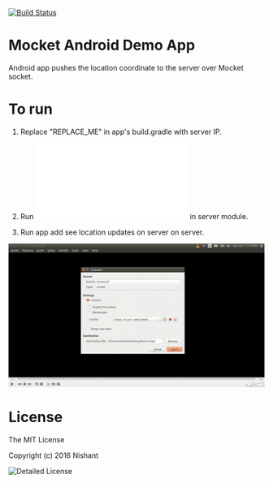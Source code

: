 [![Build Status](https://travis-ci.org/Nishant-Pathak/mocket.svg?branch=master)](https://travis-ci.org/Nishant-Pathak/mocket)

Mocket Android Demo App
=======================

Android app pushes the location coordinate to the server over Mocket socket.

To run
======

1. Replace "REPLACE_ME" in app's build.gradle with server IP.

2. Run ![MockerServer.java](/server/src/main/java/com/mocket/server/MocketServer.java) in server module.

3. Run app add see location updates on server on server.

![Demo Url](/demo.gif)

License
=======

The MIT License

Copyright (c) 2016 Nishant

![Detailed License](/LICENSE)
